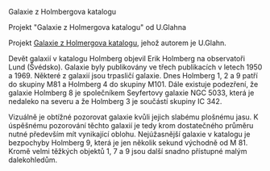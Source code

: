 Galaxie z Holmbergova katalogu

Projekt "Galaxie z Holmergova katalogu" od U.Glahna

Projekt [Galaxie z Holmergova katalogu](http://www.deepsky-visuell.de/Projekte/Holmberg.htm), jehož autorem je U.Glahn.

Devět galaxií v katalogu Holmberg objevil Erik Holmberg na observatoři Lund (Švédsko). Galaxie byly publikovány ve třech publikacích v letech 1950 a 1969.
Některé z galaxií jsou trpasličí galaxie. Dnes Holmberg 1, 2 a 9 patří do skupiny M81 a Holmberg 4 do skupiny M101. Dále existuje podezření, že galaxie Holmberg 8 je společníkem Seyfertovy galaxie NGC 5033, která je nedaleko na severu a že Holmberg 3 je součástí skupiny IC 342.

Vizuálně je obtížné pozorovat galaxie kvůli jejich slabému plošnému jasu. K úspěšnému pozorování těchto galaxií je tedy krom dostatečného průměru nutné především mít vynikající oblohu. Nejúžasnější galaxie v katalogu je bezpochyby Holmberg 9, která je jen několik sekund východně od M 81. Kromě velmi těžkých objektů 1, 7 a 9 jsou další snadno přístupné malým dalekohledům.